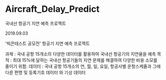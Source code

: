 # Aircraft_Delay_Predict
국내선 항공기 지연 예측 프로젝트

2019.09.03

'빅콘테스트 공모전' 항공기 지연 예측 프로젝트

과제 : 국내 공항 15개소의 다양한 데이터를 활용하여 국내선 항공기의 지연율을 예측
목적 : 최대 15%에 달하는 국내선 항공기들의 지연 문제를 해결하여 다양한 비용 소모를 줄이기 위함.
데이터 : 국내 공항 15개소의 연, 월, 일, 요일, 항공사별 운항스케쥴과 그에 다른 편명 및 등록기호 데이터 와 기상 데이터

